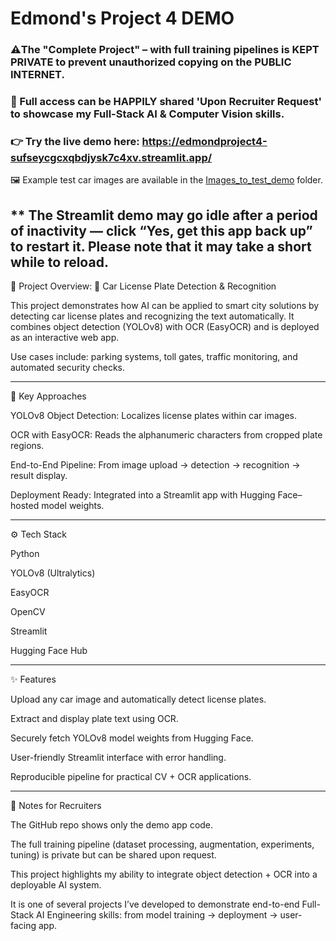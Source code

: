 
# Edmond's Project 4 DEMO 

### ⚠️The "Complete Project" – with full training pipelines is KEPT PRIVATE to prevent unauthorized copying on the PUBLIC INTERNET.

### 🤝 Full access can be HAPPILY shared 'Upon Recruiter Request' to showcase my Full-Stack AI & Computer Vision skills.

### 👉 Try the live demo here: https://edmondproject4-sufseycgcxqbdjysk7c4xv.streamlit.app/

🖼️ Example test car images are available in the [Images_to_test_demo](./Images_to_test_demo) folder.  

** The Streamlit demo may go idle after a period of inactivity — click “Yes, get this app back up” to restart it. Please note that it may take a short while to reload.
--------------------------------------------------------------------------------------------------------------------------------------------------------------------------------
📖 Project Overview: 🚗 Car License Plate Detection & Recognition

This project demonstrates how AI can be applied to smart city solutions by detecting car license plates and recognizing the text automatically. It combines object detection (YOLOv8) with OCR (EasyOCR) and is deployed as an interactive web app.

Use cases include: parking systems, toll gates, traffic monitoring, and automated security checks.

---

🔬 Key Approaches

YOLOv8 Object Detection: Localizes license plates within car images.

OCR with EasyOCR: Reads the alphanumeric characters from cropped plate regions.

End-to-End Pipeline: From image upload → detection → recognition → result display.

Deployment Ready: Integrated into a Streamlit app with Hugging Face–hosted model weights.

---

⚙️ Tech Stack

Python

YOLOv8 (Ultralytics)

EasyOCR

OpenCV

Streamlit

Hugging Face Hub

---


✨ Features

Upload any car image and automatically detect license plates.

Extract and display plate text using OCR.

Securely fetch YOLOv8 model weights from Hugging Face.

User-friendly Streamlit interface with error handling.

Reproducible pipeline for practical CV + OCR applications.

---


📌 Notes for Recruiters

The GitHub repo shows only the demo app code.

The full training pipeline (dataset processing, augmentation, experiments, tuning) is private but can be shared upon request.

This project highlights my ability to integrate object detection + OCR into a deployable AI system.

It is one of several projects I’ve developed to demonstrate end-to-end Full-Stack AI Engineering skills: from model training → deployment → user-facing app.
